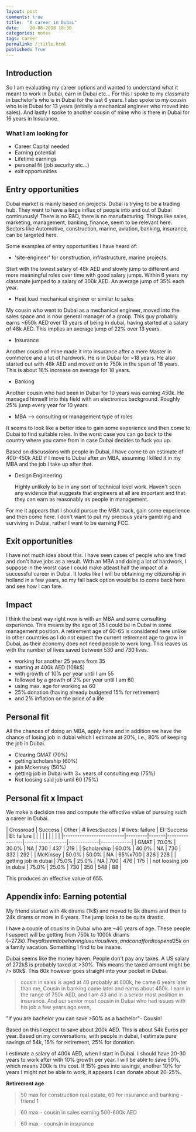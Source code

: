```yaml
---
layout: post
comments: true
title:  "A career in Dubai"
date:    20-08-2018 18:30
categories: notes
tags: career
permalink: /:title.html
published: True
---
```


## Introduction

So I am evaluating my career options and wanted to understand what it
meant to work in Dubai, earn in Dubai etc... For this I spoke to my
classmate in bachelor's who is in Dubai for the last 6 years. I also
spoke to my cousin who is in Dubai for 13 years (initially a
mechanical engineer who moved into sales). And lastly I spoke to
another cousin of mine who is there in Dubai for 16 years in Insurance.

### What I am looking for

- Career Capital needed
- Earning potential
- Lifetime earnings
- personal fit (job security etc...)
- exit opportunities

## Entry opportunities

 Dubai market is mainly based on projects. Dubai is trying to be a
 trading hub. They want to have a large influx of people into and out
 of Dubai continuously! There is no R&D, there is no
 manufacturing. Things like sales, marketing, management, banking,
 finance, seem to be relevant here. Sectors like Automotive,
 construction, marine, aviation, banking, insurance, can be targeted
 here.
 
 Some examples of entry opportunities I have heard of:
 
 - 'site-engineer' for construction, infrastructure, marine projects.
	 
 Start with the lowest salary of 48k AED and slowly jump to
 different and more meaningful roles over time with good salary
 jumps. Within 6 years my classmate jumped to a salary of 300k AED. An
 average jump of 35% each year.

- Heat load mechanical engineer or similar to sales

 My cousin who went to Dubai as a mechanical engineer, moved into the
 sales space and is now general manager of a group. This guy probably
 earns ~650k AED over 13 years of being in dubai, having started at a
 salary of 48k AED. This implies an average jump of 22% over 13 years.
 
- Insurance
 
 Another cousin of mine made it into insurance after a mere Master in
 commerce and a lot of hardwork. He is in Dubai for ~18 years. He also
 started out with 48k AED and moved on to 750k in the span of 18
 years. This is about 16% increase on average for 18 years.
  
- Banking
 
 Another cousin who had been in Dubai for 10 years was earning
 450k. He managed himself into this field with an electronics
 background. Roughly 25% jump every year for 10 years.
 
- MBA --> consulting or management type of roles
 
 It seems to look like a better idea to gain some experience and
 then come to Dubai to find suitable roles. In the worst case you
 can go back to the country where you came from in case Dubai
 decides to fuck you up. 
 
 Based on discussions with people in Dubai, I have come to an estimate
 of 400-450k AED if I move to Dubai after an MBA, assuming I killed it
 in my MBA and the job I take up after that.

- Design Engineering

	Highly unlikely to be in any sort of technical level work. Haven't
    seen any evidence that suggests that engineers at all are
    important and that they can earn as reasonably as people in
    management.
	
For me it appears that I should pursue the MBA track, gain some
experience and then come here. I don't want to put my precious years
gambling and surviving in Dubai, rather I want to be earning FCC.
	
## Exit opportunities

I have not much idea about this. I have seen cases of people who are
fired and don't have jobs as a result. With an MBA and doing a lot of
hardwork, I suppose in the worst case I could make atleast half the
impact of a successful career in Dubai. It looks like I will be
obtaining my citizenship in holland in a few years, so my fall back
option would be to come back here and see how I can fare. 

## Impact

I think the best way right now is with an MBA and some consulting
experience. This means by the age of 35 I could be in Dubai in some
management position. A retirement age of 60-65 is considered here
unlike in other countries as I do not expect the current retirement
age to grow in Dubai, as their economy does not need people to work
long. This leaves us with the number of lives saved between 530 and
730 lives.


- working for another 25 years from 35
- starting at 400k AED (108k$)
- with growth of 10% per year until I am 55
- followed by a growth of 2% per year until I am 60
- using max. age for working as 60
- 25% donation (having already budgeted 15% for retirement)
- and 2% inflation on the price of a life


## Personal fit

All the chances of doing an MBA, apply here and in addition we have
the chance of losing job in dubai which I estimate at 20%, i.e., 80%
of keeping the job in Dubai.

- Clearing GMAT (70%)
- getting scholarship (60%)
- join Mckensey (50%)
- getting job in Dubai with 3+ years of consulting exp (75%)
- Not loosing said job until 60 (75%)

## Personal fit x Impact

We make a decision tree and compute the effective value of pursuing
such a career in Dubai.

| Crossroad                | Success | Other | # lives:Succes | # lives: failure | EI: Success | EI: failure |
|                          |         |       |                |                  |             |             |
|--------------------------|---------|-------|----------------|------------------|-------------|-------------|
| GMAT                     | 70.0%   | 30.0% | NA             | 730              | 437         | 219         |
| Scholarship              | 60.0%   | 40.0% | NA             | 730              | 332         | 292         |
| McKinsey                 | 50.0%   | 50.0% | NA             | 65%x700          | 326         | 228         |
| getting job in dubai     | 75.0%   | 25.0% | NA             | 700              | 476         | 175         |
| not loosing job in dubai | 75.0%   | 25.0% | 730            | 350              | 548         | 88          |


This produces an effective value of 655.

## Appendix info: Earning potential

My friend started with 4k dirams (1k$) and moved to 8k dirams and then
to 24k dirams or more in 6 years. The jump looks to be quite
drastic. 

I have a couple of cousins in Dubai who are ~40 years of age. These
people I suspect will be getting from 750k to 1000k dirams
(~272k$). They all seem to be having luxurious lives, and can afford
to spend 25k$ on a family vacation. Something I find to be insane. 

Dubai seems like the money haven. People don't pay any taxes.  A US
salary of 272k$ is probably taxed at >30%. This means the taxed amount
might be /> 80k$. This 80k however goes straight into your pocket in
Dubai.

> cousin in sales is aged at 40 probably at 600k, he came 6 years
> later than me, Cousin in banking came later and earns about 450k. I
> earn in the range of 750k AED, and I am 43 and in a senior most
> position in insurance. And our senior most cousin in Dubai who had
> issues with his job a few years ago even, 

"If you are bachelor you can save >50% as a bachelor"- Cousin!
 
Based on this I expect to save about 200k AED. This is about 54k
Euros per year. Based on my conversations, with people in dubai, I
estimate pure savings of 54k, 15% for retirement, 25% for
donation. 

I estimate a salary of 400k AED, when I start in Dubai. I should have
20-30 years to work after with 10% growth per year. I will be able to
save 50%, which means 200k is the cost. If 15% goes into savings,
another 10% for years I might not be able to work, it appears I can
donate about 20-25%. 

**Retirement age**

> 50 max for construction real estate, 60 for insurance and banking -
> friend 1

> 60 max - cousin in sales earning 500-600k AED

> 60 max - counsin in insurance


